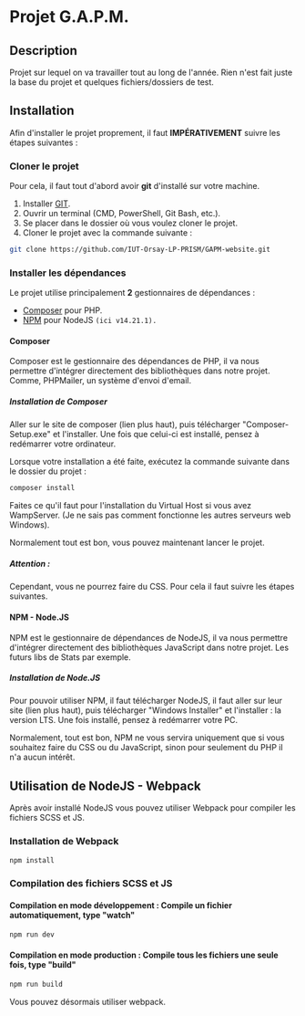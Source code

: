# Projet G.A.P.M.

## Description
Projet sur lequel on va travailler tout au long de l'année.
Rien n'est fait juste la base du projet et quelques fichiers/dossiers de test.


## Installation
Afin d'installer le projet proprement, il faut **IMPÉRATIVEMENT** suivre les étapes suivantes :

### Cloner le projet
Pour cela, il faut tout d'abord avoir **git** d'installé sur votre machine.
1. Installer [GIT](https://git-scm.com/download/win).
2. Ouvrir un terminal (CMD, PowerShell, Git Bash, etc.).
3. Se placer dans le dossier où vous voulez cloner le projet.
4. Cloner le projet avec la commande suivante :
```bash
git clone https://github.com/IUT-Orsay-LP-PRISM/GAPM-website.git
```

### Installer les dépendances
Le projet utilise principalement **2** gestionnaires de dépendances :
- [Composer](https://getcomposer.org/download/) pour PHP.
- [NPM](https://nodejs.org/download/release/v14.21.1/) pour NodeJS `(ici v14.21.1).`

#### Composer
Composer est le gestionnaire des dépendances de PHP, il va nous permettre d'intégrer directement des bibliothèques dans notre projet. Comme, PHPMailer, un système d'envoi d'email. 

##### Installation de Composer
Aller sur le site de composer (lien plus haut), puis télécharger "Composer-Setup.exe" et l'installer.
Une fois que celui-ci est installé, pensez à redémarrer votre ordinateur.

Lorsque votre installation a été faite, exécutez la commande suivante dans le dossier du projet :
```bash
composer install
```

Faites ce qu'il faut pour l'installation du Virtual Host si vous avez WampServer. (Je ne sais pas comment fonctionne les autres serveurs web Windows).

Normalement tout est bon, vous pouvez maintenant lancer le projet. 

##### Attention : 
Cependant, vous ne pourrez faire du CSS. Pour cela il faut suivre les étapes suivantes.

#### NPM - Node.JS
NPM est le gestionnaire de dépendances de NodeJS, il va nous permettre d'intégrer directement des bibliothèques JavaScript dans notre projet. Les futurs libs de Stats par exemple.

##### Installation de Node.JS
Pour pouvoir utiliser NPM, il faut télécharger NodeJS, il faut aller sur leur site (lien plus haut), puis télécharger "Windows Installer" et l'installer : la version LTS.
Une fois installé, pensez à redémarrer votre PC.

Normalement, tout est bon, NPM ne vous servira uniquement que si vous souhaitez faire du CSS ou du JavaScript, sinon pour seulement du PHP il n'a aucun intérêt.


## Utilisation de NodeJS - Webpack

Après avoir installé NodeJS vous pouvez utiliser Webpack pour compiler les fichiers SCSS et JS.
### Installation de Webpack
```bash
npm install
```

### Compilation des fichiers SCSS et JS
#### Compilation en mode développement : Compile un fichier automatiquement, type "watch"
```bash
npm run dev 
```
#### Compilation en mode production : Compile tous les fichiers une seule fois, type "build"
```bash
npm run build
```

Vous pouvez désormais utiliser webpack.